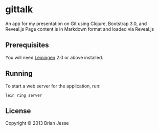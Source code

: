 # gittalk

An app for my presentation on Git using Clojure, Bootstrap 3.0, and Reveal.js
Page content is in Markdown format and loaded via Reveal.js

## Prerequisites

You will need [Leiningen][1] 2.0 or above installed.

[1]: https://github.com/technomancy/leiningen

## Running

To start a web server for the application, run:

    lein ring server

## License

Copyright © 2013 Brian Jesse
